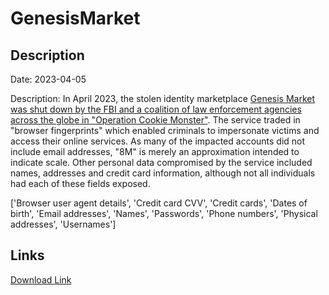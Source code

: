 # GenesisMarket

## Description

Date: 2023-04-05

Description:
In April 2023, the stolen identity marketplace <a href="https://www.troyhunt.com/seized-genesis-market-data-is-now-searchable-in-have-i-been-pwned-courtesy-of-the-fbi-and-operation-cookie-monster/" target="_blank" rel="noopener">Genesis Market was shut down by the FBI and a coalition of law enforcement agencies across the globe in &quot;Operation Cookie Monster&quot;</a>. The service traded in &quot;browser fingerprints&quot; which enabled criminals to impersonate victims and access their online services. As many of the impacted accounts did not include email addresses, &quot;8M&quot; is merely an approximation intended to indicate scale. Other personal data compromised by the service included names, addresses and credit card information, although not all individuals had each of these fields exposed.


['Browser user agent details', 'Credit card CVV', 'Credit cards', 'Dates of birth', 'Email addresses', 'Names', 'Passwords', 'Phone numbers', 'Physical addresses', 'Usernames']

## Links

[Download Link](https://link-to.net/1229997/593.681447064043/dynamic/?r=aHR0cHM6Ly93d3cubWVkaWFmaXJlLmNvbS92aWV3LzZTaWs3TFB4Sm9oOWRSRS9nZW5lc2lzLm1hcmtldC9maWxl)